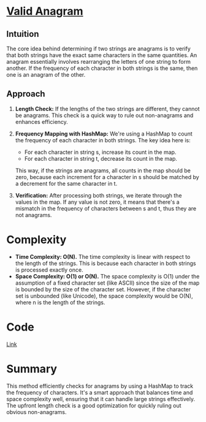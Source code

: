 # [Valid Anagram](https://leetcode.com/problems/valid-anagram/description/)

## Intuition

The core idea behind determining if two strings are anagrams is to verify that both strings have the exact same
characters in the same quantities. An anagram essentially involves rearranging the letters of one string to form
another. If the frequency of each character in both strings is the same, then one is an anagram of the other.

## Approach

1. **Length Check:** If the lengths of the two strings are different, they cannot be anagrams. This check is a quick way
   to rule out non-anagrams and enhances efficiency.

2. **Frequency Mapping with HashMap:** We're using a HashMap to count the frequency of each character in both strings.
   The key idea here is:
    - For each character in string s, increase its count in the map.
    - For each character in string t, decrease its count in the map.

   This way, if the strings are anagrams, all counts in the map should be zero, because each increment for a character
   in s should be matched by a decrement for the same character in t.

3. **Verification:** After processing both strings, we iterate through the values in the map. If any value is not zero,
   it means that there's a mismatch in the frequency of characters between s and t, thus they are not anagrams.

# Complexity

- **Time Complexity: O(N).** The time complexity is linear with respect to the length of the strings. This is because
  each character in both strings is processed exactly once.
- **Space Complexity: O(1) or O(N).** The space complexity is O(1) under the assumption of a fixed character set (like
  ASCII) since the size of the map is bounded by the size of the character set. However, if the character set is
  unbounded (like Unicode), the space complexity would be O(N), where n is the length of the strings.

# Code

[Link](/src/main/java/io/dksifoua/leetcode/validanagram/Solution.java)

# Summary

This method efficiently checks for anagrams by using a HashMap to track the frequency of characters. It's a smart
approach that balances time and space complexity well, ensuring that it can handle large strings effectively. The
upfront length check is a good optimization for quickly ruling out obvious non-anagrams.